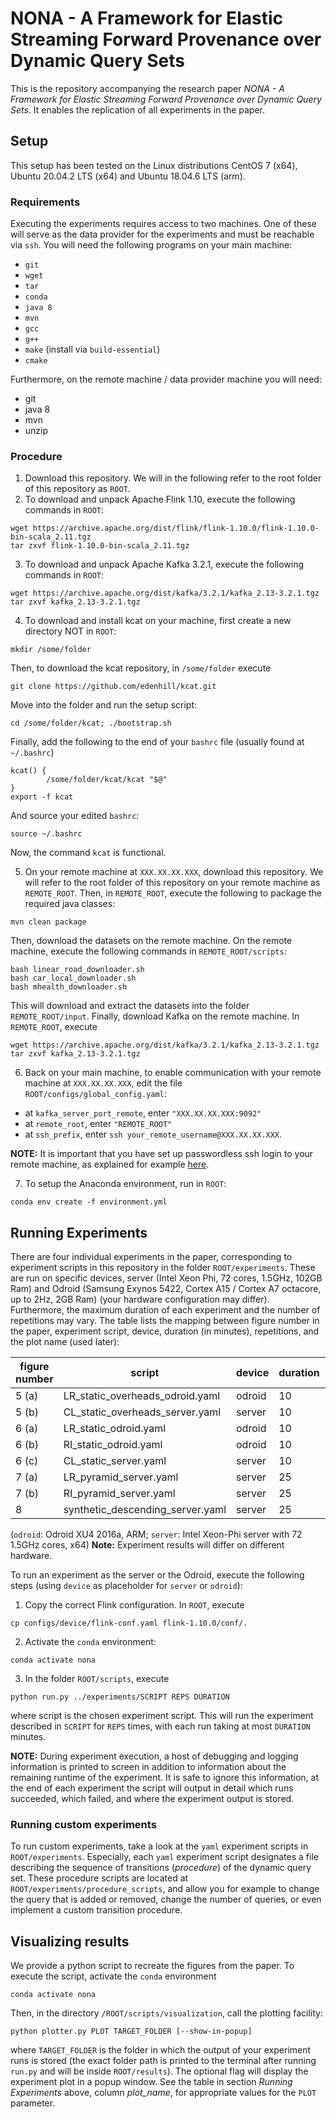 # NONA - A Framework for Elastic Streaming Forward Provenance over Dynamic Query Sets

This is the repository accompanying the research paper _NONA - A Framework for Elastic Streaming Forward Provenance over Dynamic Query Sets_. It enables the replication of all experiments in the paper.

## Setup

This setup has been tested on the Linux distributions CentOS 7 (x64), Ubuntu 20.04.2 LTS (x64) and Ubuntu 18.04.6 LTS (arm).

### Requirements

Executing the experiments requires access to two machines. One of these will serve as the data provider for the experiments and must be reachable via `ssh`.
You will need the following programs on your main machine:

*  `git`
*  `wget`
*  `tar`
*  `conda`
*  `java 8`
*  `mvn`
*  `gcc`
*  `g++`
*  `make` (install via `build-essential`)
*  `cmake`

Furthermore, on the remote machine / data provider machine you will need:

* git
* java 8 
* mvn
* unzip


### Procedure

1. Download this repository. We will in the following refer to the root folder of this repository as `ROOT`.
2. To download and unpack Apache Flink 1.10, execute the following commands in `ROOT`: 
```
wget https://archive.apache.org/dist/flink/flink-1.10.0/flink-1.10.0-bin-scala_2.11.tgz
tar zxvf flink-1.10.0-bin-scala_2.11.tgz
```
3. To download and unpack Apache Kafka 3.2.1, execute the following commands in `ROOT`:
```
wget https://archive.apache.org/dist/kafka/3.2.1/kafka_2.13-3.2.1.tgz
tar zxvf kafka_2.13-3.2.1.tgz
```
4. To download and install kcat on your machine, first create a new directory NOT in `ROOT`:
```
mkdir /some/folder
```
Then, to download the kcat repository, in `/some/folder` execute
```
git clone https://github.com/edenhill/kcat.git
```
Move into the folder and run the setup script:
```
cd /some/folder/kcat; ./bootstrap.sh
```
Finally, add the following to the end of your `bashrc` file (usually found at `~/.bashrc`)
```
kcat() {
        /some/folder/kcat/kcat "$@"
}
export -f kcat
```
And source your edited `bashrc`:
```
source ~/.bashrc
```
Now, the command `kcat` is functional.

5. On your remote machine at `XXX.XX.XX.XXX`, download this repository. We will refer to the root folder of this repository on your remote machine as `REMOTE_ROOT`. Then, in `REMOTE_ROOT`, execute the following to package the required java classes:
```
mvn clean package
```
Then, download the datasets on the remote machine. On the remote machine, execute the following commands in `REMOTE_ROOT/scripts`:
```
bash linear_road_downloader.sh
bash car_local_downloader.sh
bash mhealth_downloader.sh
```
This will download and extract the datasets into the folder `REMOTE_ROOT/input`.
Finally, download Kafka on the remote machine. In `REMOTE_ROOT`, execute
```
wget https://archive.apache.org/dist/kafka/3.2.1/kafka_2.13-3.2.1.tgz
tar zxvf kafka_2.13-3.2.1.tgz
```

6. Back on your main machine, to enable communication with your remote machine at `XXX.XX.XX.XXX`, edit the file `ROOT/configs/global_config.yaml`: 

* at `kafka_server_port_remote`, enter `"XXX.XX.XX.XXX:9092"`
* at `remote_root`, enter `"REMOTE_ROOT"`
* at `ssh_prefix`, enter `ssh your_remote_username@XXX.XX.XX.XXX`.

**NOTE:** It is important that you have set up passwordless ssh login to your remote machine, as explained for example [here](https://linuxize.com/post/how-to-setup-passwordless-ssh-login/).

7. To setup the Anaconda environment, run in `ROOT`:
```
conda env create -f environment.yml
```


## Running Experiments

There are four individual experiments in the paper, corresponding to experiment scripts in this repository in the folder `ROOT/experiments`. 
These are run on specific devices, server (Intel Xeon Phi, 72 cores, 1.5GHz, 102GB Ram) and Odroid (Samsung Exynos 5422, Cortex A15 / Cortex A7 octacore, up to 2Hz, 2GB Ram) 
(your hardware configuration may differ).
Furthermore, the maximum duration of each experiment and the number of repetitions may vary.
The table lists the mapping between figure number in the paper, experiment script, device, duration (in minutes), repetitions, and the plot name (used later):

| figure number | script                            |  device | duration | reps |  plot_name   | 
| ------------- | --------------------------------- | ------- | -------- | ---- | ------------ |
| 5 (a)             | LR_static_overheads_odroid.yaml   | odroid  | 10       | 10   | lr_overheads |
| 5 (b)             | CL_static_overheads_server.yaml   | server  | 10       | 10   | cl_overheads |
| 6 (a)             | LR_static_odroid.yaml             | odroid  | 10       | 10   | lr_static    | 
| 6 (b)            | RI_static_odroid.yaml             | odroid  | 10       | 10   | ri_static    | 
| 6 (c)            | CL_static_server.yaml             | server  | 10       | 10   | cl_static    | 
| 7 (a)            | LR_pyramid_server.yaml            | server  | 25       | 10   | lr_dynamic   | 
| 7 (b)            | RI_pyramid_server.yaml            | server  | 25       | 10   | ri_dynamic   | 
| 8            | synthetic_descending_server.yaml  | server  | 25       | 10   | synthetic    |

(`odroid`: Odroid XU4 2016a, ARM; `server`: Intel Xeon-Phi server with 72 1.5GHz cores, x64)
**Note:** Experiment results will differ on different hardware. 


To run an experiment as the server or the Odroid, execute the following steps (using `device` as placeholder for `server` or `odroid`):

1. Copy the correct Flink configuration. In `ROOT`, execute
```
cp configs/device/flink-conf.yaml flink-1.10.0/conf/.
```
2. Activate the `conda` environment:
```
conda activate nona
```
3. In the folder `ROOT/scripts`, execute
```
python run.py ../experiments/SCRIPT REPS DURATION
```
where script is the chosen experiment script. This will run the experiment described in `SCRIPT` for `REPS` times, with each run taking at most `DURATION` minutes.

**NOTE:** During experiment execution, a host of debugging and logging information is printed to screen in addition to information about the remaining runtime of the experiment. 
It is safe to ignore this information, at the end of each experiment the script will output in detail which runs succeeded, which failed, and where the experiment output is stored.

### Running custom experiments

To run custom experiments, take a look at the `yaml` experiment scripts in `ROOT/experiments`. Especially, each `yaml` experiment script designates a file describing the sequence of transitions (_procedure_) of the dynamic query set. 
These procedure scripts are located at `ROOT/experiments/procedure_scripts`, and allow you for example to change the query that is added or removed, change the number of queries, or even implement a custom transition procedure.


## Visualizing results

We provide a python script to recreate the figures from the paper.
To execute the script, activate the `conda` environment
```
conda activate nona
```
Then, in the directory `/ROOT/scripts/visualization`, call the plotting facility:
```
python plotter.py PLOT TARGET_FOLDER [--show-in-popup]
```
where `TARGET_FOLDER` is the folder in which the output of your experiment runs is stored 
(the exact folder path is printed to the terminal after running `run.py` and will be inside `ROOT/results`). The optional flag will display the experiment plot in a popup window.
See the table in section _Running Experiments_ above, column _plot_name_, for appropriate values for the `PLOT` parameter.
